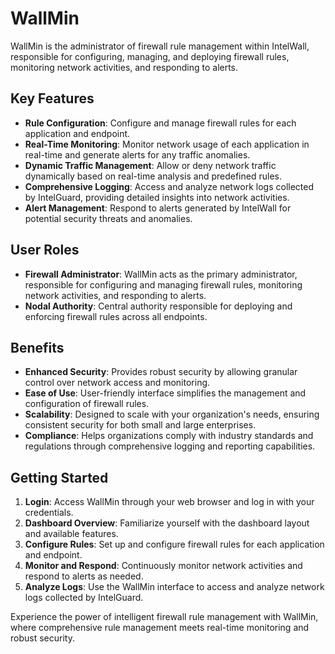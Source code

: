 # WallMin

WallMin is the administrator of firewall rule management within IntelWall, responsible for configuring, managing, and deploying firewall rules, monitoring network activities, and responding to alerts.

## Key Features

- **Rule Configuration**: Configure and manage firewall rules for each application and endpoint.
- **Real-Time Monitoring**: Monitor network usage of each application in real-time and generate alerts for any traffic anomalies.
- **Dynamic Traffic Management**: Allow or deny network traffic dynamically based on real-time analysis and predefined rules.
- **Comprehensive Logging**: Access and analyze network logs collected by IntelGuard, providing detailed insights into network activities.
- **Alert Management**: Respond to alerts generated by IntelWall for potential security threats and anomalies.

## User Roles

- **Firewall Administrator**: WallMin acts as the primary administrator, responsible for configuring and managing firewall rules, monitoring network activities, and responding to alerts.
- **Nodal Authority**: Central authority responsible for deploying and enforcing firewall rules across all endpoints.

## Benefits

- **Enhanced Security**: Provides robust security by allowing granular control over network access and monitoring.
- **Ease of Use**: User-friendly interface simplifies the management and configuration of firewall rules.
- **Scalability**: Designed to scale with your organization's needs, ensuring consistent security for both small and large enterprises.
- **Compliance**: Helps organizations comply with industry standards and regulations through comprehensive logging and reporting capabilities.

## Getting Started

1. **Login**: Access WallMin through your web browser and log in with your credentials.
2. **Dashboard Overview**: Familiarize yourself with the dashboard layout and available features.
3. **Configure Rules**: Set up and configure firewall rules for each application and endpoint.
4. **Monitor and Respond**: Continuously monitor network activities and respond to alerts as needed.
5. **Analyze Logs**: Use the WallMin interface to access and analyze network logs collected by IntelGuard.

Experience the power of intelligent firewall rule management with WallMin, where comprehensive rule management meets real-time monitoring and robust security.

